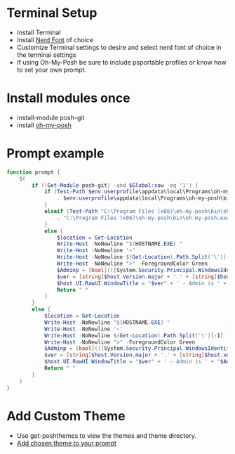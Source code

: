 # Terminal Setup
- Install Terminal
- Install [Nerd Font](https://www.nerdfonts.com/) of choice
- Customize Terminal settings to desire and select nerd font of choice in the terminal settings
- If using Oh-My-Posh be sure to include psportable profiles or know how to set your own prompt.

# Install modules once
- install-module posh-git
- install [oh-my-posh](https://ohmyposh.dev/docs/installation/windows)

# Prompt example
```powershell
function prompt {
    $(
        if ((Get-Module posh-git) -and $Global:sow -eq '1') {
            if (Test-Path $env:userprofile\appdata\local\Programs\oh-my-posh\bin\oh-my-posh.exe) {
                . $env:userprofile\appdata\local\Programs\oh-my-posh\bin\oh-my-posh.exe init pwsh --config $env:POSH_THEMES_PATH\sonicboom_light.omp.json | Invoke-Expression
            }
            elseif (Test-Path "C:\Program Files (x86)\oh-my-posh\bin\oh-my-posh.exe") {
                . "C:\Program Files (x86)\oh-my-posh\bin\oh-my-posh.exe" init pwsh --config $env:POSH_THEMES_PATH\sonicboom_light.omp.json | Invoke-Expression
            }
            else {
                $location = Get-Location
                Write-Host -NoNewline "$(HOSTNAME.EXE) "                  -ForegroundColor Green
                Write-Host -NoNewline '~'                                 -ForegroundColor Yellow
                Write-Host -NoNewline $(Get-Location).Path.Split('\')[-1] -ForegroundColor Cyan
                Write-Host -NoNewline ">" -ForegroundColor Green
                $Adminp = [bool](([System.Security.Principal.WindowsIdentity]::GetCurrent()).groups -match "S-1-5-32-544")
                $ver = [string]$host.Version.major + '.' + [string]$host.version.minor + '.' + [string]$host.version.build + "-" + [string]$host.version.PSSemVerPreReleaseLabel
                $host.UI.RawUI.WindowTitle = "$ver" + ' - Admin is ' + "$Adminp" + " - $location"
                Return " "
            }
        }
        else {
            $location = Get-Location
            Write-Host -NoNewline "$(HOSTNAME.EXE) "                  -ForegroundColor Green
            Write-Host -NoNewline '~'                                 -ForegroundColor Yellow
            Write-Host -NoNewline $(Get-Location).Path.Split('\')[-1] -ForegroundColor Cyan
            Write-Host -NoNewline ">" -ForegroundColor Green
            $Adminp = [bool](([System.Security.Principal.WindowsIdentity]::GetCurrent()).groups -match "S-1-5-32-544")
            $ver = [string]$host.Version.major + '.' + [string]$host.version.minor + '.' + [string]$host.version.build + "-" + [string]$host.version.PSSemVerPreReleaseLabel
            $host.UI.RawUI.WindowTitle = "$ver" + ' - Admin is ' + "$Adminp" + " - $location"
            Return " "
        }
    )
}
```

# Add Custom Theme
- Use get-poshthemes to view the themes and theme directory.
- [Add chosen theme to your prompt](https://ohmyposh.dev/docs/installation/prompt)
